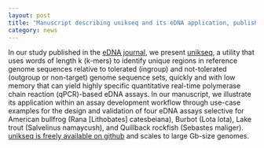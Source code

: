 ```yaml
---  
layout: post  
title: "Manuscript describing unikseq and its eDNA application, published"  
category: news  
---  
```


In our study published in the [eDNA journal](https://doi.org/10.1002/edn3.438), we present [unikseq](https://github.com/bcgsc/unikseq), a utility that uses words of length k (k-mers) to identify unique regions in reference genome sequences relative to tolerated (ingroup) and not-tolerated (outgroup or non-target) genome sequence sets, quickly and with low memory that can yield highly specific quantitative real-time polymerase chain reaction (qPCR)-based eDNA assays. In our manuscript, we illustrate its application within an assay development workflow through use-case examples for the design and validation of four eDNA assays selective for American bullfrog (Rana [Lithobates] catesbeiana), Burbot (Lota lota), Lake trout (Salvelinus namaycush), and Quillback rockfish (Sebastes maliger). [unikseq is freely available on github](https://github.com/bcgsc/unikseq) and scales to large Gb-size genomes.
